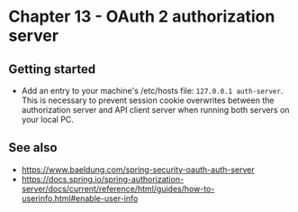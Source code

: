 # Chapter 13 - OAuth 2 authorization server

## Getting started

- Add an entry to your machine's /etc/hosts file: `127.0.0.1 auth-server`. This is necessary to prevent session cookie
  overwrites between the authorization server and API client server when running both servers on your local PC.

## See also

- https://www.baeldung.com/spring-security-oauth-auth-server
- https://docs.spring.io/spring-authorization-server/docs/current/reference/html/guides/how-to-userinfo.html#enable-user-info
